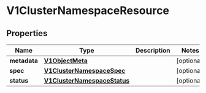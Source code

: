 # V1ClusterNamespaceResource

## Properties
Name | Type | Description | Notes
------------ | ------------- | ------------- | -------------
**metadata** | [**V1ObjectMeta**](V1ObjectMeta.md) |  |  [optional]
**spec** | [**V1ClusterNamespaceSpec**](V1ClusterNamespaceSpec.md) |  |  [optional]
**status** | [**V1ClusterNamespaceStatus**](V1ClusterNamespaceStatus.md) |  |  [optional]
